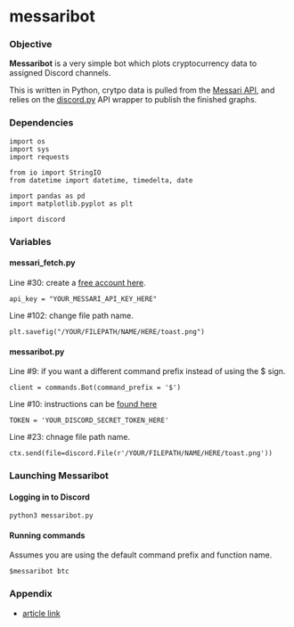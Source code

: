 # messaribot

### Objective

**Messaribot** is a very simple bot which plots cryptocurrency data to assigned Discord channels.

This is written in Python, crytpo data is pulled from the [Messari API](https://messari.io/api), and relies on the [discord.py](https://discordpy.readthedocs.io/en/stable/) API wrapper to publish the finished graphs.

### Dependencies

```
import os
import sys
import requests

from io import StringIO
from datetime import datetime, timedelta, date 

import pandas as pd 
import matplotlib.pyplot as plt

import discord
```

### Variables

#### messari_fetch.py

Line #30: create a [free account here](https://messari.io/).
```
api_key = "YOUR_MESSARI_API_KEY_HERE"
```

Line #102: change file path name.
```
plt.savefig("/YOUR/FILEPATH/NAME/HERE/toast.png")
```

#### messaribot.py

Line #9: if you want a different command prefix instead of using the $ sign.
```
client = commands.Bot(command_prefix = '$')
```

Line #10: instructions can be [found here](https://discordpy.readthedocs.io/en/stable/discord.html)
```
TOKEN = 'YOUR_DISCORD_SECRET_TOKEN_HERE'
```

Line #23: chnage file path name.
```
ctx.send(file=discord.File(r'/YOUR/FILEPATH/NAME/HERE/toast.png'))
```


### Launching Messaribot

#### Logging in to Discord

```
python3 messaribot.py
```

#### Running commands

Assumes you are using the default command prefix and function name.

```
$messaribot btc
```




### Appendix

* [article link](https://www.christopheryee.org/)

